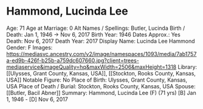# Hammond, Lucinda Lee

Age: 71
Age at Marriage: 0
Alt Names / Spellings: Butler, Lucinda
Birth / Death: Jan 1, 1946 → Nov 6, 2017
Birth Year: 1946
Dates Approx.: Yes
Death: Nov 6, 2017
Death Year: 2017
Display Name: Lucinda Lee Hammond
Gender: F
Images: https://mediasvc.ancestry.com/v2/image/namespaces/1093/media/7ab1757a-ed9b-426f-b25b-a759dc607660.jpg?client=trees-mediaservice&imageQuality=hq&maxWidth=2506&maxHeight=1318
Library: [[Ulysses, Grant County, Kansas, USA]], [[Stockton, Rooks County, Kansas, USA]]
Notable Figure: No
Place of Birth: Ulysses, Grant County, Kansas, USA
Place of Death / Burial: Stockton, Rooks County, Kansas, USA
Spouse: [[Butler, Bacil Abner]]
Summary: Hammond, Lucinda Lee (F) (71 yrs)
[B] Jan 1, 1946 - [D] Nov 6, 2017